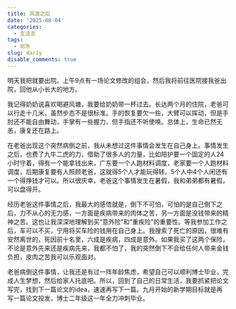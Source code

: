 ```yaml
---
title: 风浪之后
date: '2025-08-04'
categories:
  - 生活志
tags:
  - 祁东
slug: dariy
disable_comments: true
---
```


明天我把就要出院。上午9点有一场论文修改的组会，然后我将前往医院接我爸出院，回他从小长大的地方。

我记得奶奶说喜欢喝避风塘，我要给奶奶带一杯过去。长达两个月的住院，老爸可以行走十几米，虽然步态不是很标准。手的恢复要欠一些，大臂可以挥动，但是手肘还不能自由舞动，手掌有一些握力，但手指还不听使唤。总体上，生命已然无恙，康复还在路上。

在老爸出现这个突然病倒之前，我从未想过这件事情会发生在自己身上。事情发生之后，也费了九牛二虎的力，借助了很多人的力量，比如陪护要一个固定的人24小时守着，得有一个能拿钱出来，广东要一个人跑材料调度，老家要一个人跑材料调度，后期康复要有人照顾老爸，这就得5个人才能玩得转。5个人中4个人闲还有一个得挣钱才可以。所以很庆幸，老爸这个事情发生在暑假，我和弟弟都有暑假，可以盘得开。

经历老爸这件事情之后，我最大的感悟就是，倒下不可怕，可怕的是自己倒下之后，力不从心的无力感，一方面是疾病带来的肉体之苦，另一方面是没钱带来的精神之苦。这也让我深深地理解到买“意外险”和“重疾险”的重要性。等我参加工作之后，车可以不买，宁用将买车险的钱用在自己身上。我搜索了死亡的原因，很难有安然离世的，死因前十名里，六成是疾病，四成是意外。如果我买了这两个保险，不论是意外先来还是疾病先来，我都不怕了，我的突然倒下不会给任何人带来金钱负担，皮肉之苦我可以乐观面对。

老爸病倒这件事情，让我还是有过一阵年龄焦虑，希望自己可以顺利博士毕业，完成人生梦想，然后给家人托底吧。所以，回到了自己的日常生活，我要抓紧把论文写完，找到下一篇论文的idea，速速再写下一篇。九月开始的新学期目标就是再写一篇论文投发，博士二年级这一年全力冲刺毕业。
